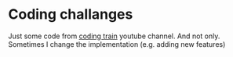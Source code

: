 # Coding challanges
Just some code from [coding train](https://www.youtube.com/user/shiffman) youtube channel.
And not only.
Sometimes I change the implementation (e.g. adding new features)
